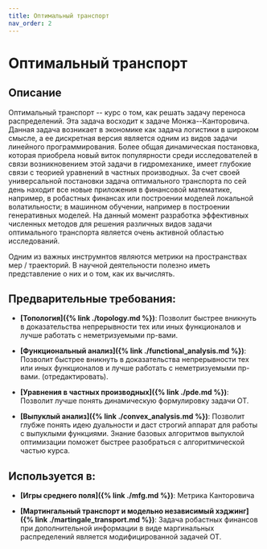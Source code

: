 ```yaml
---
title: Оптимальный транспорт
nav_order: 2
---
```


# Оптимальный транспорт


## Описание 
Оптимальный транспорт -- курс о том, как решать задачу переноса  распределений. 
Эта задача восходит к задаче Монжа--Канторовича. 
Данная задача возникает в экономике как задача логистики в широком смысле, 
а ее дискретная версия является одним из видов задачи линейного программирования. 
Более общая динамическая постановка, которая приобрела новый виток популярности среди исследователей 
в связи возникновением этой задачи в гидромеханике, имеет глубокие связи с теорией уравнений в частных производных. 
За счет своей универсальной постановки задача оптимального транспорта по сей день находит все новые 
приложения в финансовой математике, например, в робастных финансах или построении моделей локальной волатильности; 
в машинном обучении, например в построении генеративных моделей. 
На данный момент разработка эффективных численных методов для решения различных видов задачи оптимального 
транспорта является очень активной областью исследований. 

Одним из важных инструмнтов являются метрики на пространствах мер / траекторий. 
В научной деятельности полезно иметь представление о них и о том, как их вычислять. 


## Предварительные требования:

- **[Топология]({% link ./topology.md %})**: Позволит быстрее вникнуть в доказательства непрерывности тех или иных 
функционалов и лучше работать с неметризуемыми пр-вами. 


- **[Функциональный анализ]({% link ./functional_analysis.md %})**: Позволит быстрее вникнуть в доказательства непрерывности тех или иных 
функционалов и лучше работать с неметризуемыми пр-вами. (отредактировать).


- **[Уравнения в частных производных]({% link ./pde.md %})**: Позволит лучше понять динамическую формулировку задачи ОТ.


- **[Выпуклый анализ]({% link ./convex_analysis.md %})**: Позволит глубже понять идею дуальности и даст строгий аппарат для работы с выпуклыми функциями.
Знание базовых алгоритмов выпуклой оптимизации поможет быстрее разобраться с алгоритмической частью курса.



## Используется в:

- **[Игры среднего поля]({% link ./mfg.md %})**: Метрика Канторовича


- **[Мартингальный транспорт и модельно независимый хэджинг]({% link ./martingale_transport.md %})**: Задача робастных финансов при дополнительной информации в виде 
маргинальных распределений является модифицированной задачей ОТ. 

